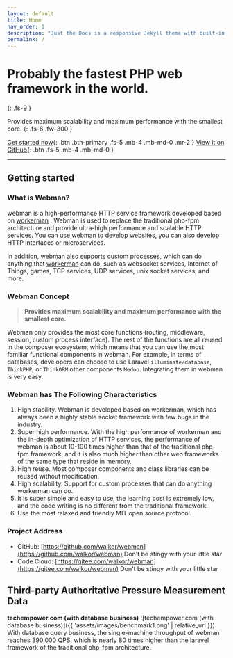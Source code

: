 ```yaml
---
layout: default
title: Home
nav_order: 1
description: "Just the Docs is a responsive Jekyll theme with built-in search that is easily customizable and hosted on GitHub Pages."
permalink: /
---
```


# Probably the fastest PHP web framework in the world.
{: .fs-9 }

Provides maximum scalability and maximum performance with the smallest core.
{: .fs-6 .fw-300 }

[Get started now](#getting-started){: .btn .btn-primary .fs-5 .mb-4 .mb-md-0 .mr-2 } [View it on GitHub](https://github.com/walkor/webman){: .btn .fs-5 .mb-4 .mb-md-0 }

---

## Getting started

### What is Webman?

webman is a high-performance HTTP service framework developed based on [workerman](https://www.workerman.net/) . Webman is used to replace the traditional php-fpm architecture and provide ultra-high performance and scalable HTTP services. You can use webman to develop websites, you can also develop HTTP interfaces or microservices.

In addition, webman also supports custom processes, which can do anything that [workerman](https://www.workerman.net/) can do, such as websocket services, Internet of Things, games, TCP services, UDP services, unix socket services, and more.

### Webman Concept

> **Provides maximum scalability and maximum performance with the smallest core.**

Webman only provides the most core functions (routing, middleware, session, custom process interface). The rest of the functions are all reused in the composer ecosystem, which means that you can use the most familiar functional components in webman. For example, in terms of databases, developers can choose to use Laravel `illuminate/database`, `ThinkPHP`, or `ThinkORM` other components `Medoo`. Integrating them in webman is very easy.

### Webman has The Following Characteristics

1. High stability. Webman is developed based on workerman, which has always been a highly stable socket framework with few bugs in the industry.
2. Super high performance. With the high performance of workerman and the in-depth optimization of HTTP services, the performance of webman is about 10-100 times higher than that of the traditional php-fpm framework, and it is also much higher than other web frameworks of the same type that reside in memory.
3. High reuse. Most composer components and class libraries can be reused without modification.
4. High scalability. Support for custom processes that can do anything workerman can do.
5. It is super simple and easy to use, the learning cost is extremely low, and the code writing is no different from the traditional framework.
6. Use the most relaxed and friendly MIT open source protocol.

### Project Address
- GitHub: [https://github.com/walkor/webman](https://github.com/walkor/webman) Don't be stingy with your little star
- Code Cloud: [https://gitee.com/walkor/webman](https://gitee.com/walkor/webman) Don't be stingy with your little star

## Third-party Authoritative Pressure Measurement Data

**techempower.com (with database business)**
![techempower.com (with database business)]({{ 'assets/images/benchmark1.png' | relative_url }})
With database query business, the single-machine throughput of webman reaches 390,000 QPS, which is nearly 80 times higher than the laravel framework of the traditional php-fpm architecture.
